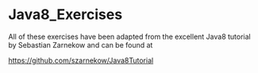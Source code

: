 # Java8_Exercises

All of these exercises have been adapted from the excellent Java8 tutorial by Sebastian Zarnekow and can be found at

https://github.com/szarnekow/Java8Tutorial